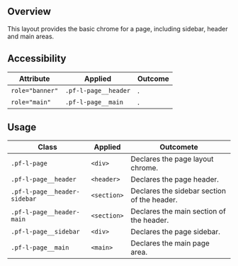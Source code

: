 ## Overview

This layout provides the basic chrome for a page, including sidebar, header and main areas.

## Accessibility

| Attribute | Applied | Outcome |
| -- | -- | -- |
| `role="banner"` | `.pf-l-page__header` | .  |
| `role="main"` | `.pf-l-page__main` | .  |

## Usage

| Class | Applied | Outcomete |
| -- | -- | -- |
| `.pf-l-page` | `<div>` |   Declares the page layout chrome. |
| `.pf-l-page__header` | `<header>` |   Declares the page header. |
| `.pf-l-page__header-sidebar` | `<section>` |   Declares the sidebar section of the header. |
| `.pf-l-page__header-main` | `<section>` |   Declares the main section of the header. |
| `.pf-l-page__sidebar` | `<div>` |   Declares the page sidebar. |
| `.pf-l-page__main` | `<main>` |   Declares the main page area. |
